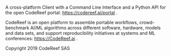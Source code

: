 A cross-platform Client with a Command Line Interface and a Python API for the open CodeReef portal: https://codereef.ai/portal .

CodeReef is an open platform to assemble portable workflows, 
crowd-benchmark AI/ML algorithms across different software, hardware, models and data sets,
and support reproducibility initiatives at systems and ML conferences: https://CodeReef.ai .

Copyright 2019 CodeReef SAS
